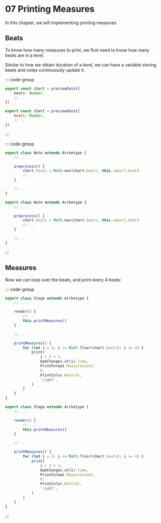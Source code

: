 # 07 Printing Measures

In this chapter, we will implementing printing measures.

## Beats

To know how many measures to print, we first need to know how many beats are in a level.

Similar to how we obtain duration of a level, we can have a variable storing beats and notes continuously update it.

::: code-group

```TypeScript
export const chart = previewData({
    beats: Number,
    // ...
})
```

```JavaScript
export const chart = previewData({
    beats: Number,
    // ...
})
```

:::

::: code-group

```TypeScript
export class Note extends Archetype {
    // ...

    preprocess() {
        chart.beats = Math.max(chart.beats, this.import.beat)
        // ...
    }

    // ...
}
```

```JavaScript
export class Note extends Archetype {
    // ...

    preprocess() {
        chart.beats = Math.max(chart.beats, this.import.beat)
        // ...
    }

    // ...
}
```

:::

## Measures

Now we can loop over the beats, and print every 4 beats:

::: code-group

```TypeScript
export class Stage extends Archetype {
    // ...

    render() {
        // ...
        this.printMeasures()
    }

    // ...

    printMeasures() {
        for (let i = 4; i <= Math.floor(chart.beats); i += 4) {
            print(
                i / 4 + 1,
                bpmChanges.at(i).time,
                PrintFormat.MeasureCount,
                0,
                PrintColor.Neutral,
                'right',
            )
        }
    }
}
```

```JavaScript
export class Stage extends Archetype {
    // ...

    render() {
        // ...
        this.printMeasures()
    }

    // ...

    printMeasures() {
        for (let i = 4; i <= Math.floor(chart.beats); i += 4) {
            print(
                i / 4 + 1,
                bpmChanges.at(i).time,
                PrintFormat.MeasureCount,
                0,
                PrintColor.Neutral,
                'right',
            )
        }
    }
}
```

:::
